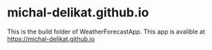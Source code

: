 # michal-delikat.github.io
This is the build folder of WeatherForecastApp. This app is avalible at https://michal-delikat.github.io

